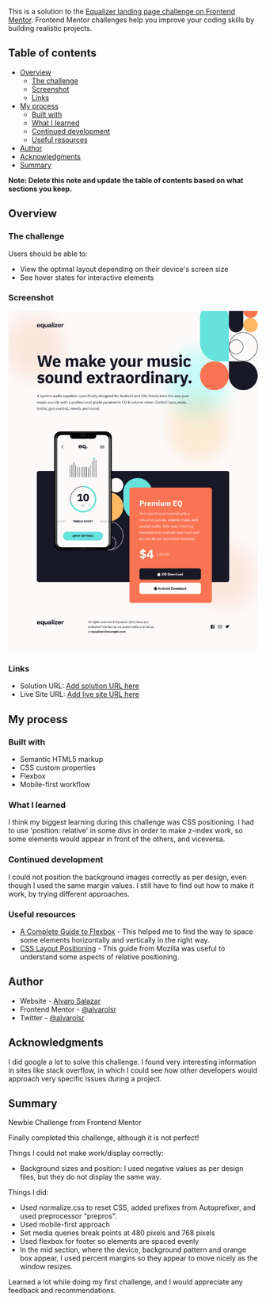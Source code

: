 This is a solution to the [Equalizer landing page challenge on Frontend Mentor](https://www.frontendmentor.io/challenges/equalizer-landing-page-7VJ4gp3DE). Frontend Mentor challenges help you improve your coding skills by building realistic projects.

## Table of contents

- [Overview](#overview)
  - [The challenge](#the-challenge)
  - [Screenshot](#screenshot)
  - [Links](#links)
- [My process](#my-process)
  - [Built with](#built-with)
  - [What I learned](#what-i-learned)
  - [Continued development](#continued-development)
  - [Useful resources](#useful-resources)
- [Author](#author)
- [Acknowledgments](#acknowledgments)
- [Summary](#Summary)

**Note: Delete this note and update the table of contents based on what sections you keep.**

## Overview

### The challenge

Users should be able to:

- View the optimal layout depending on their device's screen size
- See hover states for interactive elements

### Screenshot

![](./assets/frontend-mentor-equalizer.png)

### Links

- Solution URL: [Add solution URL here](https://www.frontendmentor.io/solutions/equalizer-landing-page-solution-mobile-first-Cg4dAEBH5L)
- Live Site URL: [Add live site URL here](https://equalizer-landing-page-2wx.pages.dev/)

## My process

### Built with

- Semantic HTML5 markup
- CSS custom properties
- Flexbox
- Mobile-first workflow

### What I learned

I think my biggest learning during this challenge was CSS positioning. I had to use 'position: relative' in some divs in order to make z-index work, so some elements would appear in front of the others, and viceversa.

### Continued development

I could not position the background images correctly as per design, even though I used the same margin values. I still have to find out how to make it work, by trying different approaches.

### Useful resources

- [A Complete Guide to Flexbox](https://css-tricks.com/snippets/css/a-guide-to-flexbox/) - This helped me to find the way to space some elements horizontally and vertically in the right way.
- [CSS Layout Positioning](https://developer.mozilla.org/en-US/docs/Learn/CSS/CSS_layout/Positioning) - This guide from Mozilla was useful to understand some aspects of relative positioning.

## Author

- Website - [Alvaro Salazar](https://alvaro-salazar.pages.dev/)
- Frontend Mentor - [@alvarolsr](https://www.frontendmentor.io/profile/alvarolsr)
- Twitter - [@alvarolsr](https://www.twitter.com/alvarolsr)

## Acknowledgments

I did google a lot to solve this challenge. I found very interesting information in sites like stack overflow, in which I could see how other developers would approach very specific issues during a project.

## Summary

Newbie Challenge from Frontend Mentor

Finally completed this challenge, although it is not perfect!

Things I could not make work/display correctly:

- Background sizes and position: I used negative values as per design files, but they do not display the same way.

Things I did:

- Used normalize.css to reset CSS, added prefixes from Autoprefixer, and used preprocessor "prepros".
- Used mobile-first approach
- Set media queries break points at 480 pixels and 768 pixels
- Used flexbox for footer so elements are spaced evenly
- In the mid section, where the device, background pattern and orange box appear, I used percent margins so they appear to move nicely as the window resizes.

Learned a lot while doing my first challenge, and I would appreciate any feedback and recommendations.
